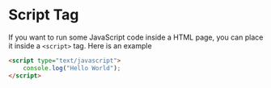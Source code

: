 # Script Tag

If you want to run some JavaScript code inside a HTML page, you can place it inside a `<script>` tag. Here is an example

```HTML
<script type="text/javascript">
    console.log("Hello World");
</script>
```